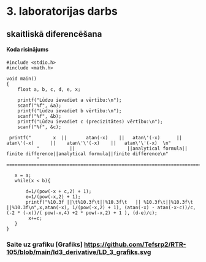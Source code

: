 # 3. laboratorijas darbs
## skaitliskā diferencēšana

#### Koda risinājums
```
#include <stdio.h>
#include <math.h>

void main()
{
    float a, b, c, d, e, x;
    
    printf("Lūdzu ievadiet a vērtību:\n");
    scanf("%f", &a);
    printf("Lūdzu ievadiet b vērtību:\n");
    scanf("%f", &b);
    printf("Lūdzu ievadiet c (precizitātes) vērtību:\n");
    scanf("%f", &c);

 printf("        x  ||       atan(-x)    ||   atan\'(-x)      ||   atan\'(-x)      ||    atan\'\'(-x)    ||   atan\'\'(-x)  \n"
           "           ||                   ||analytical formula|| finite difference||analytical formula||finite difference\n"
           "    ===========================================================================================================\n");
  
   x = a;
   while(x < b){
       
       d=1/(pow(-x + c,2) + 1);
       e=1/(pow(-x,2) + 1);
       printf("%10.3f ||\t%10.3f\t||%10.3f\t   || %10.3f\t||%10.3f\t    ||%10.3f\n",x,atan(-x), 1/(pow(-x,2) + 1), (atan(-x) - atan(-x-c))/c, (-2 * (-x))/( pow(-x,4) +2 * pow(-x,2) + 1 ), (d-e)/c);
        x+=c;
   }
}
```

### Saite uz grafiku [Grafiks] https://github.com/Tefsrp2/RTR-105/blob/main/ld3_derivative/LD_3_grafiks.svg
